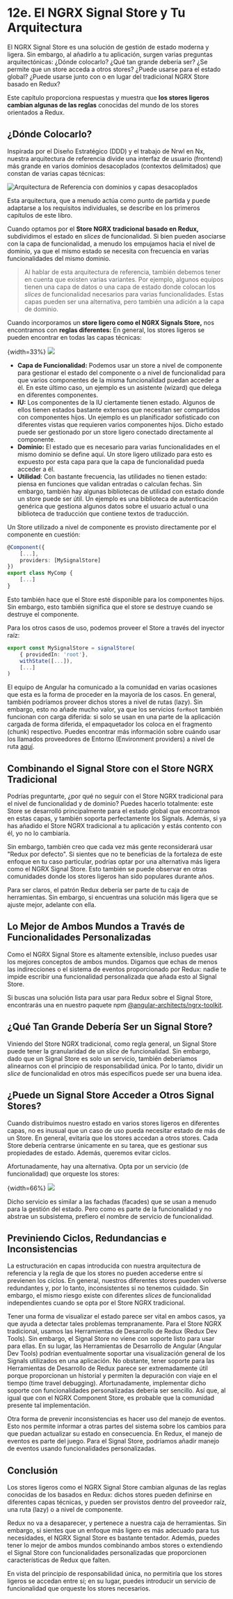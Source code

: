 # 12e. El NGRX Signal Store y Tu Arquitectura

El NGRX Signal Store es una solución de gestión de estado moderna y ligera. Sin embargo, al añadirlo a tu aplicación, surgen varias preguntas arquitectónicas: ¿Dónde colocarlo? ¿Qué tan grande debería ser? ¿Se permite que un store acceda a otros stores? ¿Puede usarse para el estado global? ¿Puede usarse junto con o en lugar del tradicional NGRX Store basado en Redux?

Este capítulo proporciona respuestas y muestra que **los stores ligeros cambian algunas de las reglas** conocidas del mundo de los stores orientados a Redux.

## ¿Dónde Colocarlo?

Inspirada por el Diseño Estratégico (DDD) y el trabajo de Nrwl en Nx, nuestra arquitectura de referencia divide una interfaz de usuario (frontend) más grande en varios dominios desacoplados (contextos delimitados) que constan de varias capas técnicas:

![Arquitectura de Referencia con dominios y capas desacoplados](images/matrix.png)

Esta arquitectura, que a menudo actúa como punto de partida y puede adaptarse a los requisitos individuales, se describe en los primeros capítulos de este libro.

Cuando optamos por el **Store NGRX tradicional basado en Redux,** subdividimos el estado en _slices_ de funcionalidad. Si bien pueden asociarse con la capa de funcionalidad, a menudo los empujamos hacia el nivel de dominio, ya que el mismo estado se necesita con frecuencia en varias funcionalidades del mismo dominio.

> Al hablar de esta arquitectura de referencia, también debemos tener en cuenta que existen varias variantes. Por ejemplo, algunos equipos tienen una capa de datos o una capa de estado donde colocan los _slices_ de funcionalidad necesarios para varias funcionalidades. Estas capas pueden ser una alternativa, pero también una adición a la capa de dominio.

Cuando incorporamos un **store ligero como el NGRX Signals Store,** nos encontramos con **reglas diferentes:** En general, los stores ligeros se pueden encontrar en todas las capas técnicas:

{width=33%}
![](images/signal-store-arc-02.png)

- **Capa de Funcionalidad:** Podemos usar un store a nivel de componente para gestionar el estado del componente o a nivel de funcionalidad para que varios componentes de la misma funcionalidad puedan acceder a él. En este último caso, un ejemplo es un asistente (wizard) que delega en diferentes componentes.
- **IU:** Los componentes de la IU ciertamente tienen estado. Algunos de ellos tienen estados bastante extensos que necesitan ser compartidos con componentes hijos. Un ejemplo es un planificador sofisticado con diferentes vistas que requieren varios componentes hijos. Dicho estado puede ser gestionado por un store ligero conectado directamente al componente.
- **Dominio:** El estado que es necesario para varias funcionalidades en el mismo dominio se define aquí. Un store ligero utilizado para esto es expuesto por esta capa para que la capa de funcionalidad pueda acceder a él.
- **Utilidad**: Con bastante frecuencia, las utilidades no tienen estado: piensa en funciones que validan entradas o calculan fechas. Sin embargo, también hay algunas bibliotecas de utilidad con estado donde un store puede ser útil. Un ejemplo es una biblioteca de autenticación genérica que gestiona algunos datos sobre el usuario actual o una biblioteca de traducción que contiene textos de traducción.

Un Store utilizado a nivel de componente es provisto directamente por el componente en cuestión:

```typescript
@Component({
    [...],
    providers: [MySignalStore]
})
export class MyComp {
    [...]
}
```

Esto también hace que el Store esté disponible para los componentes hijos. Sin embargo, esto también significa que el store se destruye cuando se destruye el componente.

Para los otros casos de uso, podemos proveer el Store a través del inyector raíz:

```typescript
export const MySignalStore = signalStore(
    { providedIn: 'root'},
    withState([...]),
    [...]
)
```

El equipo de Angular ha comunicado a la comunidad en varias ocasiones que esta es la forma de proceder en la mayoría de los casos. En general, también podríamos proveer dichos stores a nivel de rutas (lazy). Sin embargo, esto no añade mucho valor, ya que los servicios `forRoot` también funcionan con carga diferida: si solo se usan en una parte de la aplicación cargada de forma diferida, el empaquetador los coloca en el fragmento (chunk) respectivo. Puedes encontrar más información sobre cuándo usar los llamados proveedores de Entorno (Environment providers) a nivel de ruta [aquí](https://www.angulararchitects.io/en/blog/routing-and-lazy-loading-with-standalone-components/).

## Combinando el Signal Store con el Store NGRX Tradicional

Podrías preguntarte, ¿por qué no seguir con el Store NGRX tradicional para el nivel de funcionalidad y de dominio? Puedes hacerlo totalmente: este Store se desarrolló principalmente para el estado global que encontramos en estas capas, y también soporta perfectamente los Signals. Además, si ya has añadido el Store NGRX tradicional a tu aplicación y estás contento con él, yo no lo cambiaría.

Sin embargo, también creo que cada vez más gente reconsiderará usar "Redux por defecto". Si sientes que no te beneficias de la fortaleza de este enfoque en tu caso particular, podrías optar por una alternativa más ligera como el NGRX Signal Store. Esto también se puede observar en otras comunidades donde los stores ligeros han sido populares durante años.

Para ser claros, el patrón Redux debería ser parte de tu caja de herramientas. Sin embargo, si encuentras una solución más ligera que se ajuste mejor, adelante con ella.

## Lo Mejor de Ambos Mundos a Través de Funcionalidades Personalizadas

Como el NGRX Signal Store es altamente extensible, incluso puedes usar los mejores conceptos de ambos mundos. Digamos que echas de menos las indirecciones o el sistema de eventos proporcionado por Redux: nadie te impide escribir una funcionalidad personalizada que añada esto al Signal Store.

Si buscas una solución lista para usar para Redux sobre el Signal Store, encontrarás una en nuestro paquete npm [@angular-architects/ngrx-toolkit](https://www.npmjs.com/package/@angular-architects/ngrx-toolkit).

## ¿Qué Tan Grande Debería Ser un Signal Store?

Viniendo del Store NGRX tradicional, como regla general, un Signal Store puede tener la granularidad de un _slice_ de funcionalidad. Sin embargo, dado que un Signal Store es solo un servicio, también deberíamos alinearnos con el principio de responsabilidad única. Por lo tanto, dividir un _slice_ de funcionalidad en otros más específicos puede ser una buena idea.

## ¿Puede un Signal Store Acceder a Otros Signal Stores?

Cuando distribuimos nuestro estado en varios stores ligeros en diferentes capas, no es inusual que un caso de uso pueda necesitar estado de más de un Store. En general, evitaría que los stores accedan a otros stores. Cada Store debería centrarse únicamente en su tarea, que es gestionar sus propiedades de estado. Además, queremos evitar ciclos.

Afortunadamente, hay una alternativa. Opta por un servicio (de funcionalidad) que orqueste los stores:

{width=66%}
![](images/signal-store-arc-03.png)

Dicho servicio es similar a las fachadas (facades) que se usan a menudo para la gestión del estado. Pero como es parte de la funcionalidad y no abstrae un subsistema, prefiero el nombre de servicio de funcionalidad.

## Previniendo Ciclos, Redundancias e Inconsistencias

La estructuración en capas introducida con nuestra arquitectura de referencia y la regla de que los stores no pueden accederse entre sí previenen los ciclos. En general, nuestros diferentes stores pueden volverse redundantes y, por lo tanto, inconsistentes si no tenemos cuidado. Sin embargo, el mismo riesgo existe con diferentes _slices_ de funcionalidad independientes cuando se opta por el Store NGRX tradicional.

Tener una forma de visualizar el estado parece ser vital en ambos casos, ya que ayuda a detectar tales problemas tempranamente. Para el Store NGRX tradicional, usamos las Herramientas de Desarrollo de Redux (Redux Dev Tools). Sin embargo, el Signal Store no viene con soporte listo para usar para ellas. En su lugar, las Herramientas de Desarrollo de Angular (Angular Dev Tools) podrían eventualmente soportar una visualización general de los Signals utilizados en una aplicación. No obstante, tener soporte para las Herramientas de Desarrollo de Redux parece ser extremadamente útil porque proporcionan un historial y permiten la depuración con viaje en el tiempo (time travel debugging). Afortunadamente, implementar dicho soporte con funcionalidades personalizadas debería ser sencillo. Así que, al igual que con el NGRX Component Store, es probable que la comunidad presente tal implementación.

Otra forma de prevenir inconsistencias es hacer uso del manejo de eventos. Esto nos permite informar a otras partes del sistema sobre los cambios para que puedan actualizar su estado en consecuencia. En Redux, el manejo de eventos es parte del juego. Para el Signal Store, podríamos añadir manejo de eventos usando funcionalidades personalizadas.

## Conclusión

Los stores ligeros como el NGRX Signal Store cambian algunas de las reglas conocidas de los basados en Redux: dichos stores pueden definirse en diferentes capas técnicas, y pueden ser provistos dentro del proveedor raíz, una ruta (lazy) o a nivel de componente.

Redux no va a desaparecer, y pertenece a nuestra caja de herramientas. Sin embargo, si sientes que un enfoque más ligero es más adecuado para tus necesidades, el NGRX Signal Store es bastante tentador. Además, puedes tener lo mejor de ambos mundos combinando ambos stores o extendiendo el Signal Store con funcionalidades personalizadas que proporcionen características de Redux que falten.

En vista del principio de responsabilidad única, no permitiría que los stores ligeros se accedan entre sí; en su lugar, puedes introducir un servicio de funcionalidad que orqueste los stores necesarios.
